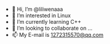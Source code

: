 - 👋 Hi, I’m @liliwenaaa
- 👀 I’m interested in Linux
- 🌱 I’m currently learning C++
- 💞️ I’m looking to collaborate on ...
- 📫 My E-mail is 1272315570@qq.com

<!---
liliwenaaa/liliwenaaa is a ✨ special ✨ repository because its `README.md` (this file) appears on your GitHub profile.
You can click the Preview link to take a look at your changes.
--->
